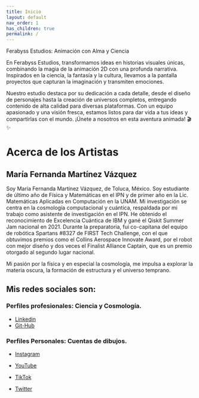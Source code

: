 ```yaml
---
title: Inicio
layout: default
nav_order: 1
has_children: true
permalink: /
---
```


Ferabyss Estudios: Animación con Alma y Ciencia

En Ferabyss Estudios, transformamos ideas en historias visuales únicas, combinando la magia de la animación 2D con una profunda narrativa. Inspirados en la ciencia, la fantasía y la cultura, llevamos a la pantalla proyectos que capturan la imaginación y transmiten emociones.

Nuestro estudio destaca por su dedicación a cada detalle, desde el diseño de personajes hasta la creación de universos completos, entregando contenido de alta calidad para diversas plataformas. Con un equipo apasionado y una visión fresca, estamos listos para dar vida a tus ideas y compartirlas con el mundo. ¡Únete a nosotros en esta aventura animada! 🎬✨


# Acerca de los Artistas

## María Fernanda Martínez Vázquez
 
Soy María Fernanda Martínez Vázquez, de Toluca, México. Soy estudiante de último año de Física y Matemáticas en el IPN y de primer año en la Lic. Matemáticas Aplicadas en Computación en la UNAM. Mi investigación se centra en la cosmología computacional y cuántica, respaldada por mi trabajo como asistente de investigación en el IPN. He obtenido el reconocimiento de Excelencia Cuántica de IBM y gané el Qiskit Summer Jam nacional en 2021. Durante la preparatoria, fui co-capitana del equipo de robótica Spartans #8327 de FIRST Tech Challenge, con el que obtuvimos premios como el Collins Aerospace Innovate Award, por el robot con mejor diseño y dos veces el Finalist Alliance Captain, que es un premio otorgado al segundo lugar nacional.


Mi pasión por la física y en especial la cosmología, me impulsa a explorar la materia oscura, la formación de estructura y el universo temprano.

## Mis redes sociales son:

### Perfiles profesionales: Ciencia y Cosmología.
- [Linkedin](https://www.linkedin.com/in/maria-fernanda-martinez-vazquez/)
- [Git-Hub](https://github.com/Ferabyss)

### Perfiles Personales: Cuentas de dibujos.
- [Instagram](https://instagram.com/Ferabyss)
 
- [YouTube](https://youtube.com/@ferabyss)
 
- [TikTok](https://www.tiktok.com/@ferabyss)
- [Twitter](https://x.com/ferabyss)
